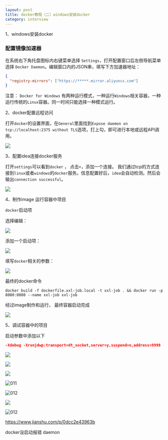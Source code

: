 ```yaml
---
layout: post
title: docker教程（二）windows安装docker
category: interview
---
```


1、windows安装docker

### 配置镜像加速器

 在系统右下角托盘图标内右键菜单选择 `Settings`，打开配置窗口后左侧导航菜单选择 `Docker Daemon`。编辑窗口内的JSON串，填写下方加速器地址： 

```json
{
  "registry-mirrors": ["https://*****.mirror.aliyuncs.com"]
}
```

注意： `Docker for Windows` 有两种运行模式，一种运行`Windows`相关容器，一种运行传统的`Linux`容器。同一时间只能选择一种模式运行。 

2、docker配置远程访问 

 打开`docker`的设置界面，在`General`里面找到`Expose daemon on tcp://localhost:2375 without TLS`选项，打上勾，即可进行本地或远程API调用。 

![](D:\workspace\laughitover.github.com\assets\images\2020\dockerDebug\001.png)

3、配置idea连接docker服务

 打开`settings`可以看到`docker` ， 点击`+`，添加一个连接。 我们通过tcp的方式连接到`linux`或者`windows`的`docker`服务。信息配置好后，`idea`会自动检测。然后会输出`connection successful`。 

![](D:\workspace\laughitover.github.com\assets\images\2020\dockerDebug\003.png)

4、制作image 运行容器中项目

 `docker`启动项 

 选择编辑： 

![](D:\workspace\laughitover.github.com\assets\images\2020\dockerDebug\006.png)

 添加一个启动项： 

![](D:\workspace\laughitover.github.com\assets\images\2020\dockerDebug\005.png)

 填写`docker`相关的参数： 



![](D:\workspace\laughitover.github.com\assets\images\2020\dockerDebug\004.png)

最终的docker命令

`docker build -f dockerfile.xxl-job.local -t xxl-job . && docker run -p 8080:8080 --name xxl-job xxl-job `

经过image制作和运行， 最终容器启动完成 

![](D:\workspace\laughitover.github.com\assets\images\2020\dockerDebug\007.png)

5、调试容器中的项目

启动参数中添加以下

```json
-Xdebug -Xrunjdwp:transport=dt_socket,server=y,suspend=n,address=9998 
```

![](D:\workspace\laughitover.github.com\assets\images\2020\dockerDebug\008.png)

![](D:\workspace\laughitover.github.com\assets\images\2020\dockerDebug\009.png)

![](D:\workspace\laughitover.github.com\assets\images\2020\dockerDebug\010.png)

![011](D:\workspace\laughitover.github.com\assets\images\2020\dockerDebug\011.png)

![012](D:\workspace\laughitover.github.com\assets\images\2020\dockerDebug\012.png)



![](D:\workspace\laughitover.github.com\assets\images\2020\dockerDebug\011.png)

![012](D:\workspace\laughitover.github.com\assets\images\2020\dockerDebug\012.png)







 https://www.jianshu.com/p/0dcc2e43963b 



docker没启动报错  daemon 
